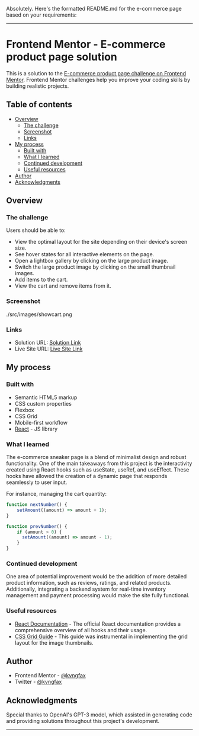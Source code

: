 Absolutely. Here's the formatted README.md for the e-commerce page based on your requirements:

---

# Frontend Mentor - E-commerce product page solution

This is a solution to the [E-commerce product page challenge on Frontend Mentor](https://www.frontendmentor.io/challenges/ecommerce-product-page-UPsZ9MJp6). Frontend Mentor challenges help you improve your coding skills by building realistic projects.

## Table of contents

- [Overview](#overview)
  - [The challenge](#the-challenge)
  - [Screenshot](#screenshot)
  - [Links](#links)
- [My process](#my-process)
  - [Built with](#built-with)
  - [What I learned](#what-i-learned)
  - [Continued development](#continued-development)
  - [Useful resources](#useful-resources)
- [Author](#author)
- [Acknowledgments](#acknowledgments)

## Overview

### The challenge

Users should be able to:

- View the optimal layout for the site depending on their device's screen size.
- See hover states for all interactive elements on the page.
- Open a lightbox gallery by clicking on the large product image.
- Switch the large product image by clicking on the small thumbnail images.
- Add items to the cart.
- View the cart and remove items from it.

### Screenshot

./src/images/showcart.png

### Links

- Solution URL: [Solution Link](https://your-solution-url.com)
- Live Site URL: [Live Site Link](https://your-live-site-url.com)

## My process

### Built with

- Semantic HTML5 markup
- CSS custom properties
- Flexbox
- CSS Grid
- Mobile-first workflow
- [React](https://reactjs.org/) - JS library

### What I learned

The e-commerce sneaker page is a blend of minimalist design and robust functionality. One of the main takeaways from this project is the interactivity created using React hooks such as useState, useRef, and useEffect. These hooks have allowed the creation of a dynamic page that responds seamlessly to user input.

For instance, managing the cart quantity:
```js
function nextNumber() {
    setAmount((amount) => amount + 1);
}

function prevNumber() {
    if (amount > 0) {
      setAmount((amount) => amount - 1);
    }
}
```

### Continued development

One area of potential improvement would be the addition of more detailed product information, such as reviews, ratings, and related products. Additionally, integrating a backend system for real-time inventory management and payment processing would make the site fully functional.

### Useful resources

- [React Documentation](https://reactjs.org/docs/getting-started.html) - The official React documentation provides a comprehensive overview of all hooks and their usage.
- [CSS Grid Guide](https://css-tricks.com/snippets/css/complete-guide-grid/) - This guide was instrumental in implementing the grid layout for the image thumbnails.

## Author

- Frontend Mentor - [@kvngfax](https://www.frontendmentor.io/profile/kvngfax)
- Twitter - [@kvngfax](https://www.twitter.com/kvngfax)

## Acknowledgments

Special thanks to OpenAI's GPT-3 model, which assisted in generating code and providing solutions throughout this project's development.

---
